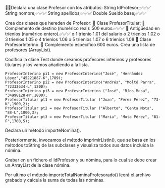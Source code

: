 Declara una clase Profesor con los atributos:
    String IdProfesor;✅✅✅
    String nombre;✅✅✅
    String apellidos;✅✅✅
    Double Sueldo base;✅✅✅

Crea dos clases que hereden de Profesor:
     Clase ProfesorTitular:
     Complemento de destino (numérico real): 500 euros.✅✅✅
     Antigüedad en trienios (numérico entero).✅✅✅
        o 1 trienio 1.01 del salario
        o 2 trienios 1.02
        o 3 trienios 1.05
        o 4 trienios 1.06
        o 5 trienios 1.07
        o 6 trienios 1.08
 Clase ProfesorInterino:
     Complemento específico 600 euros.
Crea una lista de profesores (ArrayList).

Codifica la clase Test donde creamos profesores interinos y profesores titulares y los vamos
añadiendo a la lista.

    ProfesorInterino pi1 = new ProfesorInterino("José", "Hernández López","45221887-K",1789);
    ProfesorInterino pi2 = new ProfesorInterino("Andrés", "Moltó Parra", "72332634-L",1200);
    ProfesorInterino pi3 = new ProfesorInterino ("José", "Ríos Mesa", "34998128-M",1800);
    ProfesorTitular pt1 = new ProfesorTitular ("Juan", "Pérez Pérez", "73-K",1900,2);
    ProfesorTitular pt2 = new ProfesorTitular ("Alberto", "Centa Mota", "88-L",1800,3);
    ProfesorTitular pt3 = new ProfesorTitular ("Maria", "Mota Pérez", "81-F",1700,5);
Declara un método importeNomina().

Posteriormente, invocamos el método imprimirListin(), que se basa en los métodos toString de
las subclases y visualiza todos sus datos incluida la nómina.

Grabar en un fichero el IdProfesor y su nómina, para lo cual se debe crear un ArrayList de la
clase nómina.

Por ultimo el método importeTotalNominaProfesorado() leerá el archivo grabado y calcula la
suma de todas las nóminas.
